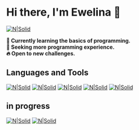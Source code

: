 # Hi there, I'm Ewelina 👋

[![N|Solid](https://img.shields.io/badge/LinkedIn-0077B5?style=for-the-badge&logo=linkedin&logoColor=white)](https://www.linkedin.com/in/ewelina-nieweglowska/)

**📖 Currently learning the basics of programming. <br /> 🌱 Seeking more programming experience. <br/> 🔥 Open to new challenges.**

## Languages and Tools
 
[![N|Solid](https://img.shields.io/badge/HTML5-E34F26?style=for-the-badge&logo=html5&logoColor=white)](https://www.w3.org/html/) [![N|Solid](https://img.shields.io/badge/CSS3-1572B6?style=for-the-badge&logo=css3&logoColor=white)](https://www.w3schools.com/css/) 
[![N|Solid](https://img.shields.io/badge/JavaScript-323330?style=for-the-badge&logo=javascript&logoColor=F7DF1E)](https://developer.mozilla.org/en-US/docs/Web/JavaScript) [![N|Solid](https://img.shields.io/badge/Visual_Studio_Code-0078D4?style=for-the-badge&logo=visual%20studio%20code&logoColor=white)]() [![N|Solid](https://img.shields.io/badge/Slack-4A154B?style=for-the-badge&logo=slack&logoColor=white)]()

## in progress
[![N|Solid](https://img.shields.io/badge/React-20232A?style=for-the-badge&logo=react&logoColor=61DAFB)](https://reactjs.org/) [![N|Solid](https://img.shields.io/badge/GitHub-100000?style=for-the-badge&logo=github&logoColor=white)]()
